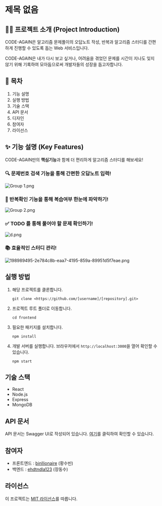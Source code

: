 # 제목 없음

## 👋🏻 프로젝트 소개 (Project Introduction)

CODE-AGAIN은 알고리즘 문제풀이의 오답노트 작성, 반복과 알고리즘 스터디를 간편하게 진행할 수 있도록 돕는 Web 서비스입니다.

CODE-AGAIN은 내가 다시 보고 싶거나, 어려움을 겪었던 문제를 시간이 지나도 잊지 않기 위해 기록하여 모아둠으로써 개발자들의 성장을 돕고자합니다.

## 📖 목차

1. 기능 설명
2. 실행 방법
3. 기술 스택
4. API 문서
5. 디자인
6. 참여자
7. 라이선스

## ✨ 기능 설명 (Key Features)

CODE-AGAIN만의 **핵심기능**과 함께 더 편리하게 알고리즘 스터디를 해보세요!

### 🔍 문제번호 검색 기능을 통해 간편한 오답노트 입력!

![Group 1.png](%E1%84%8C%E1%85%A6%E1%84%86%E1%85%A9%E1%86%A8%20%E1%84%8B%E1%85%A5%E1%86%B9%E1%84%8B%E1%85%B3%E1%86%B7%2037b307e89be744fbb3d4bf25f782b8ba/Group_1.png)

### 👀 반복확인 기능을 통해 복습여부 한눈에 파악하기!

![Group 2.png](%E1%84%8C%E1%85%A6%E1%84%86%E1%85%A9%E1%86%A8%20%E1%84%8B%E1%85%A5%E1%86%B9%E1%84%8B%E1%85%B3%E1%86%B7%2037b307e89be744fbb3d4bf25f782b8ba/Group_2.png)

### ✅ TODO 를 통해 풀어야 할 문제 확인하기!

![d.png](%E1%84%8C%E1%85%A6%E1%84%86%E1%85%A9%E1%86%A8%20%E1%84%8B%E1%85%A5%E1%86%B9%E1%84%8B%E1%85%B3%E1%86%B7%2037b307e89be744fbb3d4bf25f782b8ba/d.png)

### 📚 효율적인 스터디 관리!

![198989495-2e784c8b-eaa7-4195-859a-89951d5f7eae.png](%E1%84%8C%E1%85%A6%E1%84%86%E1%85%A9%E1%86%A8%20%E1%84%8B%E1%85%A5%E1%86%B9%E1%84%8B%E1%85%B3%E1%86%B7%2037b307e89be744fbb3d4bf25f782b8ba/198989495-2e784c8b-eaa7-4195-859a-89951d5f7eae.png)

## 실행 방법

1. 해당 프로젝트를 클론합니다.
    
    ```
    git clone <https://github.com/[username]/[repository].git>
    ```
    
2. 프로젝트 루트 폴더로 이동합니다.
    
    ```
    cd frontend
    ```
    
3. 필요한 패키지를 설치합니다.
    
    ```
    npm install
    ```
    
4. 개발 서버를 실행합니다.
브라우저에서 `http://localhost:3000`을 열어 확인할 수 있습니다.
    
    ```
    npm start
    ```
    

## 기술 스택

- React
- Node.js
- Express
- MongoDB

## API 문서

API 문서는 Swagger UI로 작성되어 있습니다. [여기](https://ku.woojin-dev.kro.kr/swagger-ui/index.html)를 클릭하여 확인할 수 있습니다.

## 참여자

- 프론트엔드 : [binllionaire](https://github.com/binllionaire) (황수빈)
- 백엔드 : [ehdtndla123](https://github.com/ehdtndla123/CodeAgain) (장동수)

## 라이선스

이 프로젝트는 [MIT 라이선스](https://opensource.org/licenses/MIT)를 따릅니다.
